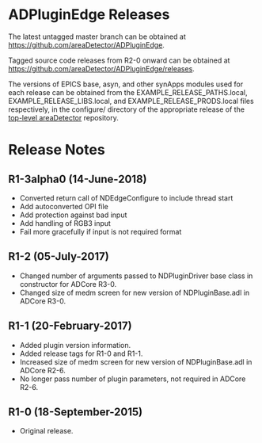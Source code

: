 ADPluginEdge Releases
=====================

The latest untagged master branch can be obtained at
https://github.com/areaDetector/ADPluginEdge.

Tagged source code releases from R2-0 onward can be obtained at 
https://github.com/areaDetector/ADPluginEdge/releases.

The versions of EPICS base, asyn, and other synApps modules used for each release can be obtained from 
the EXAMPLE_RELEASE_PATHS.local, EXAMPLE_RELEASE_LIBS.local, and EXAMPLE_RELEASE_PRODS.local
files respectively, in the configure/ directory of the appropriate release of the 
[top-level areaDetector](https://github.com/areaDetector/areaDetector) repository.


Release Notes
=============
R1-3alpha0 (14-June-2018)
----
* Converted return call of NDEdgeConfigure to include thread start
* Add autoconverted OPI file
* Add protection against bad input
* Add handling of RGB3 input
* Fail more gracefully if input is not required format

R1-2 (05-July-2017)
----
* Changed number of arguments passed to NDPluginDriver base class in constructor for ADCore R3-0.
* Changed size of medm screen for new version of NDPluginBase.adl in ADCore R3-0.


R1-1 (20-February-2017)
----
* Added plugin version information.
* Added release tags for R1-0 and R1-1.
* Increased size of medm screen for new version of NDPluginBase.adl in ADCore R2-6.
* No longer pass number of plugin parameters, not required in ADCore R2-6.


R1-0 (18-September-2015)
----
* Original release.
